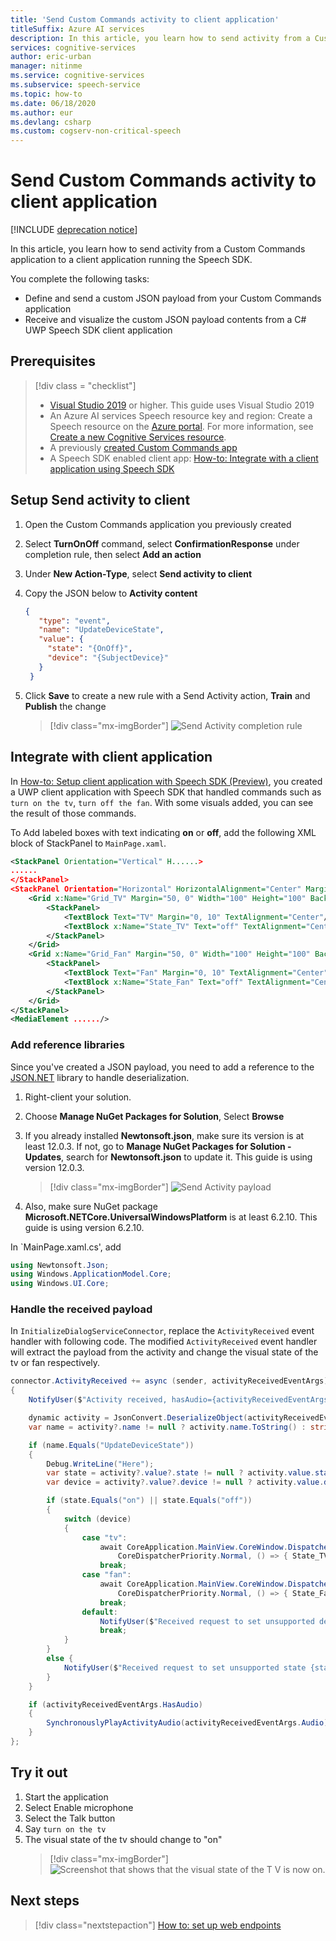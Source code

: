 ```yaml
---
title: 'Send Custom Commands activity to client application'                           
titleSuffix: Azure AI services
description: In this article, you learn how to send activity from a Custom Commands application to a client application running the Speech SDK.
services: cognitive-services
author: eric-urban
manager: nitinme
ms.service: cognitive-services
ms.subservice: speech-service
ms.topic: how-to
ms.date: 06/18/2020
ms.author: eur
ms.devlang: csharp
ms.custom: cogserv-non-critical-speech
---
```


# Send Custom Commands activity to client application

[!INCLUDE [deprecation notice](./includes/custom-commands-retire.md)]

In this article, you learn how to send activity from a Custom Commands application to a client application running the Speech SDK.

You complete the following tasks:

- Define and send a custom JSON payload from your Custom Commands application
- Receive and visualize the custom JSON payload contents from a C# UWP Speech SDK client application

## Prerequisites
> [!div class = "checklist"]
> * [Visual Studio 2019](https://visualstudio.microsoft.com/downloads/) or higher. This guide uses Visual Studio 2019
> * An Azure AI services Speech resource key and region: Create a Speech resource on the [Azure portal](https://portal.azure.com). For more information, see [Create a new Cognitive Services resource](~/articles/ai-services/cognitive-services-apis-create-account.md?tabs=speech#create-a-new-azure-cognitive-services-resource).
> * A previously [created Custom Commands app](quickstart-custom-commands-application.md)
> * A Speech SDK enabled client app:
[How-to: Integrate with a client application using Speech SDK](./how-to-custom-commands-setup-speech-sdk.md)

## Setup Send activity to client 
1. Open the Custom Commands application you previously created
1. Select **TurnOnOff** command, select **ConfirmationResponse** under completion rule, then select **Add an action**
1. Under **New Action-Type**, select **Send activity to client**
1. Copy the JSON below to **Activity content**
   ```json
   {
      "type": "event",
      "name": "UpdateDeviceState",
      "value": {
        "state": "{OnOff}",
        "device": "{SubjectDevice}"
      }
    }
   ```
1. Click **Save** to create a new rule with a Send Activity action, **Train** and **Publish** the change

   > [!div class="mx-imgBorder"]
   > ![Send Activity completion rule](media/custom-commands/send-activity-to-client-completion-rules.png)

## Integrate with client application

In [How-to: Setup client application with Speech SDK (Preview)](./how-to-custom-commands-setup-speech-sdk.md), you created a UWP client application with Speech SDK that handled commands such as `turn on the tv`, `turn off the fan`. With some visuals added, you can see the result of those commands.

To Add labeled boxes with text indicating **on** or **off**, add the following XML block of StackPanel to `MainPage.xaml`.

```xml
<StackPanel Orientation="Vertical" H......>
......
</StackPanel>
<StackPanel Orientation="Horizontal" HorizontalAlignment="Center" Margin="20">
    <Grid x:Name="Grid_TV" Margin="50, 0" Width="100" Height="100" Background="LightBlue">
        <StackPanel>
            <TextBlock Text="TV" Margin="0, 10" TextAlignment="Center"/>
            <TextBlock x:Name="State_TV" Text="off" TextAlignment="Center"/>
        </StackPanel>
    </Grid>
    <Grid x:Name="Grid_Fan" Margin="50, 0" Width="100" Height="100" Background="LightBlue">
        <StackPanel>
            <TextBlock Text="Fan" Margin="0, 10" TextAlignment="Center"/>
            <TextBlock x:Name="State_Fan" Text="off" TextAlignment="Center"/>
        </StackPanel>
    </Grid>
</StackPanel>
<MediaElement ....../>
```

### Add reference libraries

Since you've created a JSON payload, you need to add a reference to the [JSON.NET](https://www.newtonsoft.com/json) library to handle deserialization.

1. Right-client your solution.
1. Choose **Manage NuGet Packages for Solution**, Select **Browse** 
1. If you already installed **Newtonsoft.json**, make sure its version is at least 12.0.3. If not, go to **Manage NuGet Packages for Solution - Updates**, search for **Newtonsoft.json** to update it. This guide is using version 12.0.3.

    > [!div class="mx-imgBorder"]
    > ![Send Activity payload](media/custom-commands/send-activity-to-client-json-nuget.png)

1. Also, make sure NuGet package **Microsoft.NETCore.UniversalWindowsPlatform** is at least 6.2.10. This guide is using version 6.2.10.

In `MainPage.xaml.cs', add

```C#
using Newtonsoft.Json; 
using Windows.ApplicationModel.Core;
using Windows.UI.Core;
```

### Handle the received payload

In `InitializeDialogServiceConnector`, replace the `ActivityReceived` event handler with following code. The modified `ActivityReceived` event handler will extract the payload from the activity and change the visual state of the tv or fan respectively.

```C#
connector.ActivityReceived += async (sender, activityReceivedEventArgs) =>
{
    NotifyUser($"Activity received, hasAudio={activityReceivedEventArgs.HasAudio} activity={activityReceivedEventArgs.Activity}");

    dynamic activity = JsonConvert.DeserializeObject(activityReceivedEventArgs.Activity);
    var name = activity?.name != null ? activity.name.ToString() : string.Empty;

    if (name.Equals("UpdateDeviceState"))
    {
        Debug.WriteLine("Here");
        var state = activity?.value?.state != null ? activity.value.state.ToString() : string.Empty;
        var device = activity?.value?.device != null ? activity.value.device.ToString() : string.Empty;

        if (state.Equals("on") || state.Equals("off"))
        {
            switch (device)
            {
                case "tv":
                    await CoreApplication.MainView.CoreWindow.Dispatcher.RunAsync(
                        CoreDispatcherPriority.Normal, () => { State_TV.Text = state; });
                    break;
                case "fan":
                    await CoreApplication.MainView.CoreWindow.Dispatcher.RunAsync(
                        CoreDispatcherPriority.Normal, () => { State_Fan.Text = state; });
                    break;
                default:
                    NotifyUser($"Received request to set unsupported device {device} to {state}");
                    break;
            }
        }
        else { 
            NotifyUser($"Received request to set unsupported state {state}");
        }
    }

    if (activityReceivedEventArgs.HasAudio)
    {
        SynchronouslyPlayActivityAudio(activityReceivedEventArgs.Audio);
    }
};
```

## Try it out

1. Start the application
1. Select Enable microphone
1. Select the Talk button
1. Say `turn on the tv`
1. The visual state of the tv should change to "on"
   > [!div class="mx-imgBorder"]
   > ![Screenshot that shows that the visual state of the T V is now on.](media/custom-commands/send-activity-to-client-turn-on-tv.png)

## Next steps

> [!div class="nextstepaction"]
> [How to: set up web endpoints](./how-to-custom-commands-setup-web-endpoints.md)
